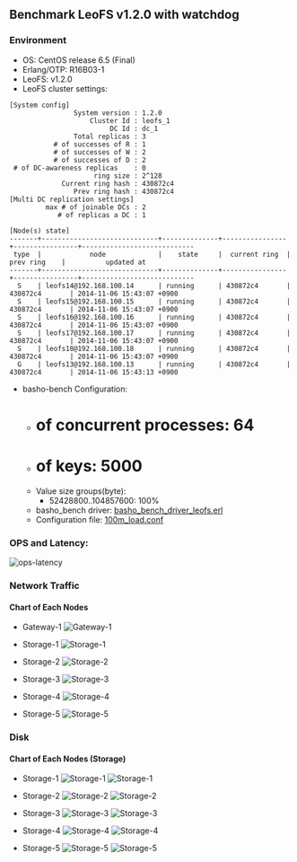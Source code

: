 ## Benchmark LeoFS v1.2.0 with watchdog

### Environment

* OS: CentOS release 6.5 (Final)
* Erlang/OTP: R16B03-1
* LeoFS: v1.2.0
* LeoFS cluster settings:

```
[System config]
                System version : 1.2.0
                    Cluster Id : leofs_1
                         DC Id : dc_1
                Total replicas : 3
           # of successes of R : 1
           # of successes of W : 2
           # of successes of D : 2
 # of DC-awareness replicas    : 0
                     ring size : 2^128
             Current ring hash : 430872c4
                Prev ring hash : 430872c4
[Multi DC replication settings]
         max # of joinable DCs : 2
            # of replicas a DC : 1

[Node(s) state]
-------+-----------------------------+--------------+----------------+----------------+----------------------------
 type  |            node             |    state     |  current ring  |   prev ring    |          updated at         
-------+-----------------------------+--------------+----------------+----------------+----------------------------
  S    | leofs14@192.168.100.14      | running      | 430872c4       | 430872c4       | 2014-11-06 15:43:07 +0900
  S    | leofs15@192.168.100.15      | running      | 430872c4       | 430872c4       | 2014-11-06 15:43:07 +0900
  S    | leofs16@192.168.100.16      | running      | 430872c4       | 430872c4       | 2014-11-06 15:43:07 +0900
  S    | leofs17@192.168.100.17      | running      | 430872c4       | 430872c4       | 2014-11-06 15:43:07 +0900
  S    | leofs18@192.168.100.18      | running      | 430872c4       | 430872c4       | 2014-11-06 15:43:07 +0900
  G    | leofs13@192.168.100.13      | running      | 430872c4       | 430872c4       | 2014-11-06 15:43:13 +0900

```

* basho-bench Configuration:
    * # of concurrent processes: 64
    * # of keys: 5000
    * Value size groups(byte):
        * 52428800..104857600: 100%
    * basho_bench driver: [basho_bench_driver_leofs.erl](https://github.com/leo-project/leofs/blob/develop/test/src/basho_bench_driver_leofs.erl)
    * Configuration file: [100m_load.conf](20141106_154316/100m_load.conf)

### OPS and Latency:

![ops-latency](20141106_154316/summary.png)

### Network Traffic
#### Chart of Each Nodes

* Gateway-1
![Gateway-1](leofs13_20141106_154315/sar_1_20141106_154315_p1p1-if1.png)

* Storage-1
![Storage-1](leofs14_20141106_154315/sar_3_20141106_154315_p1p1-if1.png)

* Storage-2
![Storage-2](leofs15_20141106_154315/sar_3_20141106_154315_p1p1-if1.png)

* Storage-3
![Storage-3](leofs16_20141106_154315/sar_3_20141106_154315_p1p1-if1.png)

* Storage-4
![Storage-4](leofs17_20141106_154315/sar_3_20141106_154315_p1p1-if1.png)

* Storage-5
![Storage-5](leofs18_20141106_154315/sar_2_20141106_154315_p1p1-if1.png)


### Disk
#### Chart of Each Nodes (Storage)

* Storage-1
![Storage-1](leofs14_20141106_154315/sar_3_20141106_154315_dev8-16-t1.png)
![Storage-1](leofs14_20141106_154315/sar_3_20141106_154315_dev8-16-t2.png)

* Storage-2
![Storage-2](leofs15_20141106_154315/sar_3_20141106_154315_dev8-16-t1.png)
![Storage-2](leofs15_20141106_154315/sar_3_20141106_154315_dev8-16-t2.png)

* Storage-3
![Storage-3](leofs16_20141106_154315/sar_3_20141106_154315_dev8-16-t1.png)
![Storage-3](leofs16_20141106_154315/sar_3_20141106_154315_dev8-16-t2.png)

* Storage-4
![Storage-4](leofs17_20141106_154315/sar_3_20141106_154315_dev8-16-t1.png)
![Storage-4](leofs17_20141106_154315/sar_3_20141106_154315_dev8-16-t2.png)

* Storage-5
![Storage-5](leofs18_20141106_154315/sar_2_20141106_154315_dev8-16-t1.png)
![Storage-5](leofs18_20141106_154315/sar_2_20141106_154315_dev8-16-t2.png)

